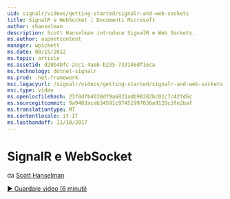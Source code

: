 ```yaml
---
uid: signalr/videos/getting-started/signalr-and-web-sockets
title: SignalR e WebSocket | Documenti Microsoft
author: shanselman
description: Scott Hanselman introduce SignalR e Web Sockets.
ms.author: aspnetcontent
manager: wpickett
ms.date: 08/15/2012
ms.topic: article
ms.assetid: d20b4bfc-2cc1-4aeb-b235-733146df1eca
ms.technology: dotnet-signalr
ms.prod: .net-framework
msc.legacyurl: /signalr/videos/getting-started/signalr-and-web-sockets
msc.type: video
ms.openlocfilehash: 21f8dfb4038df9a6821adb98382bc01c7c42fd6c
ms.sourcegitcommit: 9a9483aceb34591c97451997036a9120c3fe2baf
ms.translationtype: MT
ms.contentlocale: it-IT
ms.lasthandoff: 11/10/2017
---
```

<a name="signalr-and-web-sockets"></a>SignalR e WebSocket
====================
da [Scott Hanselman](https://github.com/shanselman)

[&#9654; Guardare video (6 minuti)](https://channel9.msdn.com/Blogs/ASP-NET-Site-Videos/signalr-and-web-sockets)
